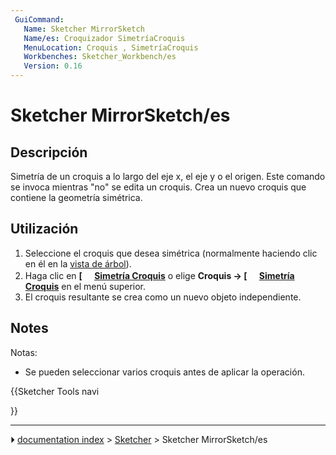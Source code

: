 ```yaml
---
 GuiCommand:
   Name: Sketcher MirrorSketch
   Name/es: Croquizador SimetríaCroquis
   MenuLocation: Croquis , SimetríaCroquis
   Workbenches: Sketcher_Workbench/es
   Version: 0.16
---
```


# Sketcher MirrorSketch/es



## Descripción

Simetría de un croquis a lo largo del eje x, el eje y o el origen. Este comando se invoca mientras \"no\" se edita un croquis. Crea un nuevo croquis que contiene la geometría simétrica.



## Utilización

1.  Seleccione el croquis que desea simétrica (normalmente haciendo clic en él en la [vista de árbol](Tree_view/es.md)).
2.  Haga clic en **[<img src=images/Sketcher_MirrorSketch.svg style="width:16px"> [Simetría Croquis](Sketcher_MirrorSketch/es.md)** o elige **Croquis → [<img src=images/Sketcher_MirrorSketch.svg style="width:16px"> [Simetría Croquis](Sketcher_MirrorSketch/es.md)** en el menú superior.
3.  El croquis resultante se crea como un nuevo objeto independiente.

## Notes


<div class="mw-translate-fuzzy">

Notas:

-   Se pueden seleccionar varios croquis antes de aplicar la operación.


</div>


<div class="mw-translate-fuzzy">





</div>


{{Sketcher Tools navi

}}



---
⏵ [documentation index](../README.md) > [Sketcher](Sketcher_Workbench.md) > Sketcher MirrorSketch/es
